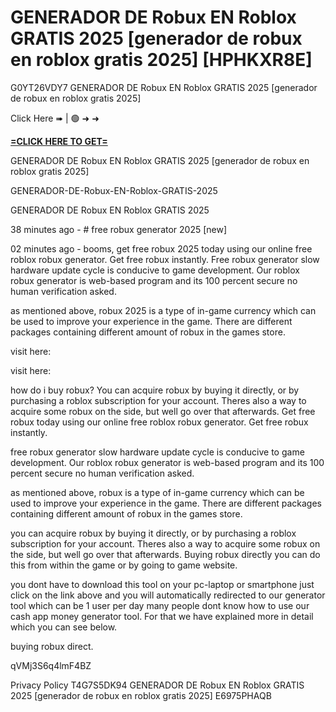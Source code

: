 # GENERADOR DE Robux EN Roblox GRATIS 2025 [generador de robux en roblox gratis 2025] [HPHKXR8E]

G0YT26VDY7 GENERADOR DE Robux EN Roblox GRATIS 2025 [generador de robux en roblox gratis 2025]

Click Here ➠ | 🟢 ➜ ➜ 

**[=CLICK HERE TO GET=](https://www.google.com/url?q=https%3A%2F%2Fappbitly.com%2FLfnyn)**

GENERADOR DE Robux EN Roblox GRATIS 2025 [generador de robux en roblox gratis 2025]

GENERADOR-DE-Robux-EN-Roblox-GRATIS-2025

GENERADOR DE Robux EN Roblox GRATIS 2025

38 minutes ago - # free robux generator 2025 [new]

02 minutes ago - booms, get free robux 2025 today using our online free roblox robux generator. Get free robux instantly. Free robux generator slow hardware update cycle is conducive to game development. Our roblox robux generator is web-based program and its 100 percent secure no human verification asked. 

as mentioned above, robux 2025 is a type of in-game currency which can be used to improve your experience in the game. There are different packages containing different amount of robux in the games store. 

visit here:

visit here:

how do i buy robux? You can acquire robux by buying it directly, or by purchasing a roblox subscription for your account. Theres also a way to acquire some robux on the side, but well go over that afterwards. Get free robux today using our online free roblox robux generator. Get free robux instantly. 

free robux generator slow hardware update cycle is conducive to game development. Our roblox robux generator is web-based program and its 100 percent secure no human verification asked. 

as mentioned above, robux is a type of in-game currency which can be used to improve your experience in the game. There are different packages containing different amount of robux in the games store. 

you can acquire robux by buying it directly, or by purchasing a roblox subscription for your account. Theres also a way to acquire some robux on the side, but well go over that afterwards. Buying robux directly you can do this from within the game or by going to game website. 

you dont have to download this tool on your pc-laptop or smartphone just click on the link above and you will automatically redirected to our generator tool which can be 1 user per day many people dont know how to use our cash app money generator tool. For that we have explained more in detail which you can see below. 

buying robux direct. 

qVMj3S6q4lmF4BZ

Privacy Policy T4G7S5DK94 GENERADOR DE Robux EN Roblox GRATIS 2025 [generador de robux en roblox gratis 2025] E6975PHAQB

